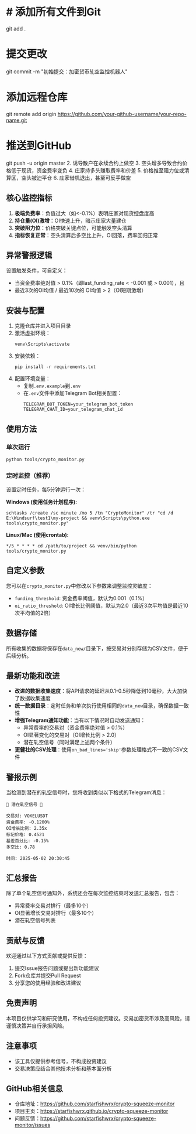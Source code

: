 # # 添加所有文件到Git
git add .

# 提交更改
git commit -m "初始提交：加密货币轧空监控机器人"

# 添加远程仓库
git remote add origin https://github.com/your-github-username/your-repo-name.git

# 推送到GitHub
git push -u origin master
2. 诱导散户在永续合约上做空
3. 空头增多导致合约价格低于现货，资金费率变负
4. 庄家持多头赚取费率和价差
5. 价格推至阻力位或清算区，空头被迫平仓
6. 庄家借机退出，甚至可反手做空

## 核心监控指标

1. **极端负费率**：负值过大（如<-0.1%）表明庄家对现货控盘度高
2. **持仓量(OI)激增**：OI快速上升，暗示庄家大量建仓
3. **突破阻力位**：价格突破关键点位，可能触发空头清算
4. **指标恢复正常**：空头清算后多空比上升，OI回落，费率回归正常

## 异常警报逻辑

设置触发条件，可自定义：
- 当资金费率绝对值 > 0.1%（即last_funding_rate < -0.001 或 > 0.001），且
- 最近3次的OI均值 / 最近10次的 OI均值 > 2（OI短期激增）

## 安装与配置

1. 克隆仓库并进入项目目录
2. 激活虚拟环境：
   ```
   venv\Scripts\activate
   ```
3. 安装依赖：
   ```
   pip install -r requirements.txt
   ```
4. 配置环境变量：
   - 复制`.env.example`到`.env`
   - 在`.env`文件中添加Telegram Bot相关配置：
     ```
     TELEGRAM_BOT_TOKEN=your_telegram_bot_token
     TELEGRAM_CHAT_ID=your_telegram_chat_id
     ```

## 使用方法

### 单次运行

```bash
python tools/crypto_monitor.py
```

### 定时监控（推荐）

设置定时任务，每5分钟运行一次：

**Windows (使用任务计划程序):**
```
schtasks /create /sc minute /mo 5 /tn "CryptoMonitor" /tr "cd /d E:\Windsurf\test1\my-project && venv\Scripts\python.exe tools\crypto_monitor.py"
```

**Linux/Mac (使用crontab):**
```
*/5 * * * * cd /path/to/project && venv/bin/python tools/crypto_monitor.py
```

## 自定义参数

您可以在`crypto_monitor.py`中修改以下参数来调整监控灵敏度：

- `funding_threshold`: 资金费率阈值，默认为0.001（0.1%）
- `oi_ratio_threshold`: OI增长比例阈值，默认为2.0（最近3次平均值是最近10次平均值的2倍）

## 数据存储

所有收集的数据将保存在`data_new/`目录下，按交易对分别存储为CSV文件，便于后续分析。

## 最新功能和改进

- **改进的数据收集速度**：将API请求的延迟从0.1-0.5秒降低到10毫秒，大大加快了数据收集速度
- **统一数据目录**：定时任务和单次执行使用相同的`data_new`目录，确保数据一致性
- **增强Telegram通知功能**：当有以下情况时自动发送通知：
  - 异常费率的交易对（资金费率绝对值 > 0.1%）
  - OI显著变化的交易对（OI增长比例 > 2.0）
  - 潜在轧空信号（同时满足上述两个条件）
- **更健壮的CSV处理**：使用`on_bad_lines='skip'`参数处理格式不一致的CSV文件

## 警报示例

当检测到潜在的轧空信号时，您将收到类似以下格式的Telegram消息：

```
🚨 潜在轧空信号 🚨

交易对: VOXELUSDT
资金费率: -0.1200%
OI增长比例: 2.35x
标记价格: 0.4521
基差百分比: -0.15%
多空比: 0.78

时间: 2025-05-02 20:30:45
```

## 汇总报告

除了单个轧空信号通知外，系统还会在每次监控结束时发送汇总报告，包含：

- 异常费率交易对排行（最多10个）
- OI显著增长交易对排行（最多10个）
- 潜在轧空信号列表

## 贡献与反馈

欢迎通过以下方式贡献或提供反馈：

1. 提交Issue报告问题或提出新功能建议
2. Fork仓库并提交Pull Request
3. 分享您的使用经验和改进建议

## 免责声明

本项目仅供学习和研究使用，不构成任何投资建议。交易加密货币涉及高风险，请谨慎决策并自行承担风险。

## 注意事项

- 该工具仅提供参考信号，不构成投资建议
- 交易决策应结合其他技术分析和基本面分析

## GitHub相关信息

- 仓库地址：https://github.com/starfishwrx/crypto-squeeze-monitor
- 项目主页：https://starfishwrx.github.io/crypto-squeeze-monitor
- 问题反馈：https://github.com/starfishwrx/crypto-squeeze-monitor/issues
